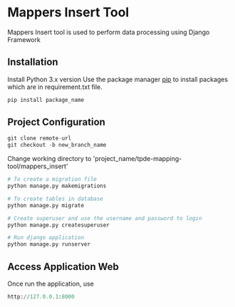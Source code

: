 # Mappers Insert Tool

Mappers Insert tool is used to perform data processing using Django Framework

## Installation
Install Python 3.x version
Use the package manager [pip](https://pip.pypa.io/en/stable/) to install packages which are in requirement.txt file.

```bash
pip install package_name
```

## Project Configuration

```python
git clone remote-url
git checkout -b new_branch_name
```
Change working directory to 'project_name/tpde-mapping-tool/mappers_insert'

```python
# To create a migration file
python manage.py makemigrations

# To create tables in database
python manage.py migrate

# Create superuser and use the username and password to login
python manage.py createsuperuser

# Run django application
python manage.py runserver
```

## Access Application Web

Once run the application, use 
```python
http://127.0.0.1:8000 
```



